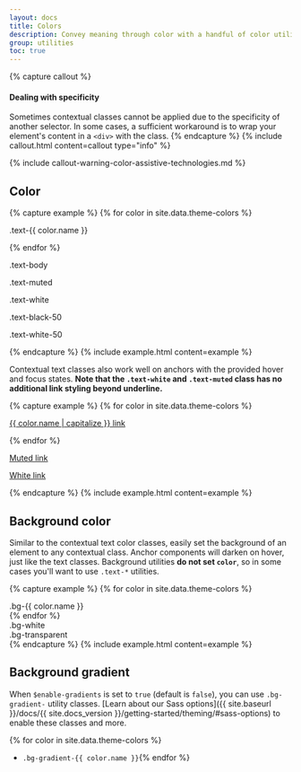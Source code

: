 ```yaml
---
layout: docs
title: Colors
description: Convey meaning through color with a handful of color utility classes. Includes support for styling links with hover states, too.
group: utilities
toc: true
---
```


{% capture callout %}

#### Dealing with specificity

Sometimes contextual classes cannot be applied due to the specificity of another selector. In some
cases, a sufficient workaround is to wrap your element's content in a `<div>` with the class. {%
endcapture %} {% include callout.html content=callout type="info" %}

{% include callout-warning-color-assistive-technologies.md %}

## Color

{% capture example %} {% for color in site.data.theme-colors %}

<p class="text-{{ color.name }}{% if color.name == "light" %} bg-dark{% endif %}">.text-{{ color.name }}</p>{% endfor %}
<p class="text-body">.text-body</p>
<p class="text-muted">.text-muted</p>
<p class="text-white bg-dark">.text-white</p>
<p class="text-black-50">.text-black-50</p>
<p class="text-white-50 bg-dark">.text-white-50</p>
{% endcapture %}
{% include example.html content=example %}

Contextual text classes also work well on anchors with the provided hover and focus states. **Note
that the `.text-white` and `.text-muted` class has no additional link styling beyond underline.**

{% capture example %} {% for color in site.data.theme-colors %}

<p><a href="#" class="text-{{ color.name }}{% if color.name == "light" %} bg-dark{% endif %}">{{ color.name | capitalize }} link</a></p>{% endfor %}
<p><a href="#" class="text-muted">Muted link</a></p>
<p><a href="#" class="text-white bg-dark">White link</a></p>
{% endcapture %}
{% include example.html content=example %}

## Background color

Similar to the contextual text color classes, easily set the background of an element to any
contextual class. Anchor components will darken on hover, just like the text classes. Background
utilities **do not set `color`**, so in some cases you'll want to use `.text-*` utilities.

{% capture example %} {% for color in site.data.theme-colors %}

<div class="p-3 mb-2 bg-{{ color.name }} {% if color.name == "light" or color.name == "warning" %}text-dark{% else %}text-white{% endif %}">.bg-{{ color.name }}</div>{% endfor %}
<div class="p-3 mb-2 bg-white text-dark">.bg-white</div>
<div class="p-3 mb-2 bg-transparent text-dark">.bg-transparent</div>
{% endcapture %}
{% include example.html content=example %}

## Background gradient

When `$enable-gradients` is set to `true` (default is `false`), you can use `.bg-gradient-` utility
classes. [Learn about our Sass options]({{ site.baseurl }}/docs/{{ site.docs_version
}}/getting-started/theming/#sass-options) to enable these classes and more.

{% for color in site.data.theme-colors %}

- `.bg-gradient-{{ color.name }}`{% endfor %}
